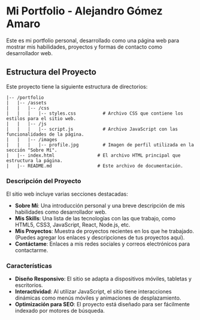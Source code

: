 # Mi Portfolio - Alejandro Gómez Amaro

Este es mi portfolio personal, desarrollado como una página web para mostrar mis habilidades, proyectos y formas de contacto como desarrollador web.

## Estructura del Proyecto

Este proyecto tiene la siguiente estructura de directorios:

```
|-- /portfolio
|   |-- /assets
|   |   |-- /css
|   |   |   |-- styles.css          # Archivo CSS que contiene los estilos para el sitio web.
|   |   |-- /js
|   |   |   |-- script.js           # Archivo JavaScript con las funcionalidades de la página.
|   |   |-- /images
|   |   |   |-- profile.jpg         # Imagen de perfil utilizada en la sección "Sobre Mí".
|   |-- index.html                # El archivo HTML principal que estructura la página.
|   |-- README.md                 # Este archivo de documentación.
```

### Descripción del Proyecto

El sitio web incluye varias secciones destacadas:

- **Sobre Mí**: Una introducción personal y una breve descripción de mis habilidades como desarrollador web.
- **Mis Skills**: Una lista de las tecnologías con las que trabajo, como HTML5, CSS3, JavaScript, React, Node.js, etc.
- **Mis Proyectos**: Muestra de proyectos recientes en los que he trabajado. (Puedes agregar los enlaces y descripciones de tus proyectos aquí).
- **Contáctame**: Enlaces a mis redes sociales y correos electrónicos para contactarme.

### Características

- **Diseño Responsivo**: El sitio se adapta a dispositivos móviles, tabletas y escritorios.
- **Interactividad**: Al utilizar JavaScript, el sitio tiene interacciones dinámicas como menús móviles y animaciones de desplazamiento.
- **Optimización para SEO**: El proyecto está diseñado para ser fácilmente indexado por motores de búsqueda.
